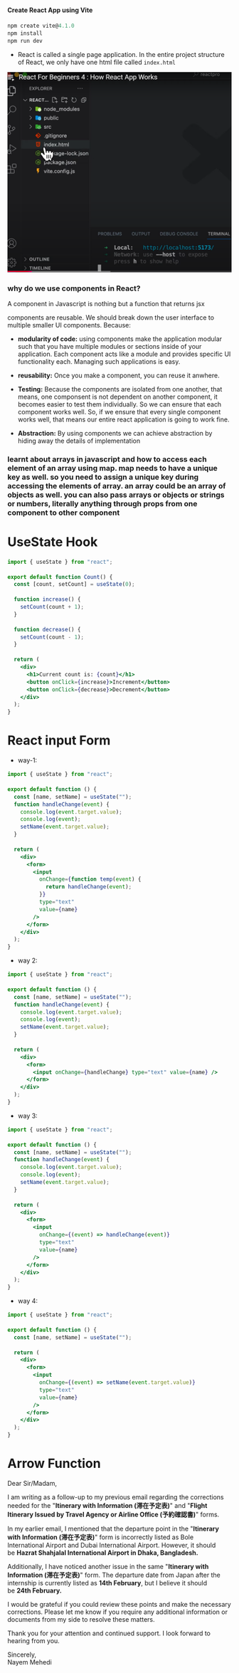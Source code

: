 #### Create React App using Vite

```jsx
npm create vite@4.1.0
npm install
npm run dev
```

- React is called a single page application. In the entire project structure of React, we only have one html file called `index.html`

![](assets/2024-12-07-10-36-04-image.png)

### why do we use components in React?

A component in Javascript is nothing but a function that returns jsx

components are reusable. We should break down the user interface to multiple smaller UI components. Because:

- **modularity of code:** using components make the application modular such that you have multiple modules or sections inside of your application. Each component acts like a module and provides specific UI functionality each. Managing such applications is easy.  

- **reusability:** Once you make a component, you can reuse it anwhere.

- **Testing:** Because the components are isolated from one another, that means, one componsent is not dependent on another component, it becomes easier to test them individually. So we can ensure that each component works well. So, if we ensure that every single component works well, that means our entire react application is going to work fine.

- **Abstraction:** By using components we can achieve abstraction by hiding away the details of implementation

### learnt about arrays in javascript and how to access each element of an array using map. map needs to have a unique key as well. so you need to assign a unique key during accessing the elements of array. an array could be an array of objects as well. you can also pass arrays or objects or strings or numbers, literally anything through props from one component to other component

# UseState Hook

```jsx
import { useState } from "react";

export default function Count() {
  const [count, setCount] = useState(0);

  function increase() {
    setCount(count + 1);
  }

  function decrease() {
    setCount(count - 1);
  }

  return (
    <div>
      <h1>Current count is: {count}</h1>
      <button onClick={increase}>Increment</button>
      <button onClick={decrease}>Decrement</button>
    </div>
  );
}
```

# React input Form

- way-1:

```jsx
import { useState } from "react";

export default function () {
  const [name, setName] = useState("");
  function handleChange(event) {
    console.log(event.target.value);
    console.log(event);
    setName(event.target.value);
  }

  return (
    <div>
      <form>
        <input
          onChange={function temp(event) {
            return handleChange(event);
          }}
          type="text"
          value={name}
        />
      </form>
    </div>
  );
}
```

- way 2:

```jsx
import { useState } from "react";

export default function () {
  const [name, setName] = useState("");
  function handleChange(event) {
    console.log(event.target.value);
    console.log(event);
    setName(event.target.value);
  }

  return (
    <div>
      <form>
        <input onChange={handleChange} type="text" value={name} />
      </form>
    </div>
  );
}
```

- way 3:

```jsx
import { useState } from "react";

export default function () {
  const [name, setName] = useState("");
  function handleChange(event) {
    console.log(event.target.value);
    console.log(event);
    setName(event.target.value);
  }

  return (
    <div>
      <form>
        <input
          onChange={(event) => handleChange(event)}
          type="text"
          value={name}
        />
      </form>
    </div>
  );
}
```

- way 4:

```jsx
import { useState } from "react";

export default function () {
  const [name, setName] = useState("");

  return (
    <div>
      <form>
        <input
          onChange={(event) => setName(event.target.value)}
          type="text"
          value={name}
        />
      </form>
    </div>
  );
}
```

# Arrow Function

Dear Sir/Madam,

I am writing as a follow-up to my previous email regarding the corrections needed for the "**Itinerary with Information (滞在予定表)**" and "**Flight Itinerary Issued by Travel Agency or Airline Office (予約確認書)**" forms.

In my earlier email, I mentioned that the departure point in the "**Itinerary with Information (滞在予定表)**" form is incorrectly listed as Bole International Airport and Dubai International Airport. However, it should be **Hazrat Shahjalal International Airport in Dhaka, Bangladesh.**

Additionally, I have noticed another issue in the same "**Itinerary with Information (滞在予定表)**" form. The departure date from Japan after the internship is currently listed as **14th February**, but I believe it should be **24th February.**

I would be grateful if you could review these points and make the necessary corrections. Please let me know if you require any additional information or documents from my side to resolve these matters.

Thank you for your attention and continued support. I look forward to hearing from you.

Sincerely,  
Nayem Mehedi
